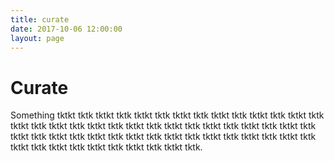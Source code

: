 ```yaml
---
title: curate
date: 2017-10-06 12:00:00
layout: page
---
```


# Curate
Something tktkt tktk tktkt tktk tktkt tktk tktkt tktk tktkt tktk tktkt tktk tktkt tktk tktkt tktk tktkt tktk tktkt tktk tktkt tktk tktkt tktk tktkt tktk tktkt tktk tktkt tktk tktkt tktk tktkt tktk tktkt tktk tktkt tktk tktkt tktk tktkt tktk tktkt tktk tktkt tktk tktkt tktk tktkt tktk tktkt tktk tktkt tktk tktkt tktk.
